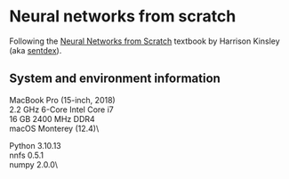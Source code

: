 # Neural networks from scratch

Following the [Neural Networks from Scratch](https://nnfs.io) textbook by Harrison Kinsley (aka [sentdex](https://youtube.com/sentdex)).

## System and environment information
MacBook Pro (15-inch, 2018)\
2.2 GHz 6-Core Intel Core i7\
16 GB 2400 MHz DDR4\
macOS Monterey (12.4)\

Python   3.10.13\
nnfs     0.5.1\
numpy    2.0.0\